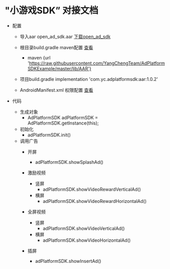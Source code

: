 # "小游戏SDK” 对接文档

- 配置
  - 导入aar open_ad_sdk.aar  [下载open_ad_sdk](https://github.com/YangChengTeam/AdPlatformSDKExample/blob/master/app/libs/open_ad_sdk.aar)
  - 根目录build.gradle maven配置  [查看](https://github.com/YangChengTeam/AdPlatformSDKExample/blob/master/build.gradle)
    -   maven {url 'https://raw.githubusercontent.com/YangChengTeam/AdPlatformSDKExample/master/lib/AAR'}

  - 项目build.gradle  implementation 'com.yc.adplatformsdk:aar:1.0.2'  
  - AndroidManifest.xml 权限配置  [查看](https://github.com/YangChengTeam/AdPlatformSDKExample/blob/master/app/src/main/AndroidManifest.xml)

- 代码
   -  生成对象 
      - AdPlatformSDK adPlatformSDK = AdPlatformSDK.getInstance(this);
   -  初始化 
      - adPlatformSDK.init()
   -  调用广告
      - 开屏 
         - adPlatformSDK.showSplashAd()
      - 激励视频  
         - 竖屏
             - adPlatformSDK.showVideoRewardVerticalAd()
         - 横屏
             - adPlatformSDK.showVideoRewardHorizontalAd()

      - 全屏视频  
         - 竖屏
             - adPlatformSDK.showVideoVerticalAd()
        - 横屏
             - adPlatformSDK.showVideoHorizontalAd()
      - 插屏 
         - adPlatformSDK.showInsertAd()
